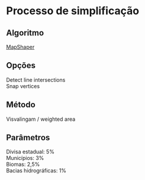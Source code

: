 # Processo de simplificação

## Algoritmo

[MapShaper](http://mapshaper.org/)

## Opções

Detect line intersections  
Snap vertices

## Método

Visvalingam / weighted area

## Parâmetros

Divisa estadual: 5%  
Municípios: 3%  
Biomas: 2,5%  
Bacias hidrográficas: 1%